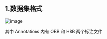 
## 1.数据集格式
![image](https://github.com/Cloud-Jowen/TwoDayOnePaper/assets/56760687/74cd02a0-392d-4bc3-a66f-d3933e58b1ce)

其中 Annotations 内有 OBB 和 HBB 两个标注文件
